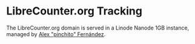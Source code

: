 # LibreCounter.org Tracking

The LibreCounter.org domain is served in a Linode Nanode 1GB instance,
managed by [Alex "pinchito" Fernández]().


